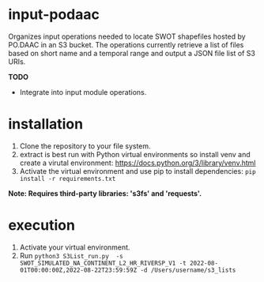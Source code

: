 # input-podaac

Organizes input operations needed to locate SWOT shapefiles hosted by PO.DAAC in an S3 bucket. The operations currently retrieve a list of files based on short name and a temporal range and output a JSON file list of S3 URIs.

**TODO**
- Integrate into input module operations.

# installation

1. Clone the repository to your file system.
2. extract is best run with Python virtual environments so install venv and create a virutal environment: https://docs.python.org/3/library/venv.html
3. Activate the virtual environment and use pip to install dependencies: `pip install -r requirements.txt`

**Note: Requires third-party libraries: 's3fs' and 'requests'.**

# execution

1. Activate your virtual environment.
2. Run `python3 S3List_run.py  -s SWOT_SIMULATED_NA_CONTINENT_L2_HR_RIVERSP_V1 -t 2022-08-01T00:00:00Z,2022-08-22T23:59:59Z -d /Users/username/s3_lists` 
